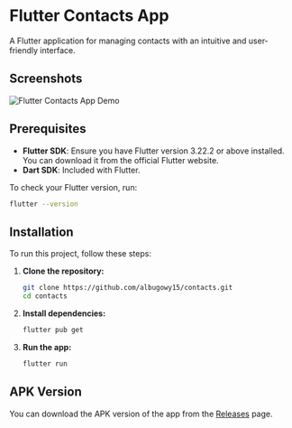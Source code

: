 # Flutter Contacts App

A Flutter application for managing contacts with an intuitive and user-friendly interface.

## Screenshots

![Flutter Contacts App Demo](https://github.com/albugowy15/image-upload/assets/49820990/2250a06c-18c9-4fd0-88f0-305678c80b8c)

## Prerequisites

- **Flutter SDK**: Ensure you have Flutter version 3.22.2 or above installed. You can download it from the official Flutter website.
- **Dart SDK**: Included with Flutter.

To check your Flutter version, run:

```bash
flutter --version
```

## Installation

To run this project, follow these steps:

1. **Clone the repository:**

   ```bash
   git clone https://github.com/albugowy15/contacts.git
   cd contacts
   ```

2. **Install dependencies:**

   ```bash
   flutter pub get
   ```

3. **Run the app:**
   ```bash
   flutter run
   ```

## APK Version

You can download the APK version of the app from the [Releases](https://github.com/albugowy15/contacts/releases) page.
